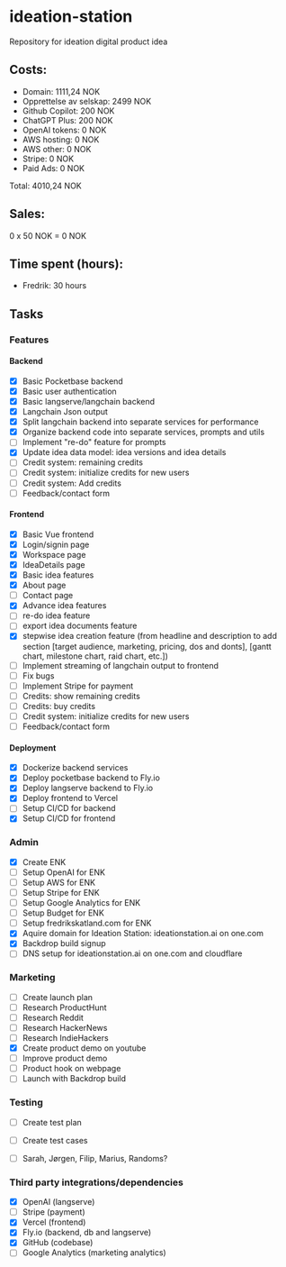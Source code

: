 # ideation-station
Repository for ideation digital product idea


## Costs:
- Domain: 1111,24 NOK
- Opprettelse av selskap: 2499 NOK
- Github Copilot: 200 NOK
- ChatGPT Plus: 200 NOK
- OpenAI tokens: 0 NOK
- AWS hosting: 0 NOK
- AWS other: 0 NOK
- Stripe: 0 NOK
- Paid Ads: 0 NOK

Total: 4010,24 NOK

## Sales:

0 x 50 NOK = 0 NOK

## Time spent (hours):
- Fredrik: 30 hours

## Tasks

### Features
#### Backend
- [x] Basic Pocketbase backend
- [x] Basic user authentication
- [x] Basic langserve/langchain backend
- [x] Langchain Json output
- [x] Split langchain backend into separate services for performance
- [x] Organize backend code into separate services, prompts and utils
- [ ] Implement "re-do" feature for prompts
- [x] Update idea data model: idea versions and idea details
- [ ] Credit system: remaining credits
- [ ] Credit system: initialize credits for new users
- [ ] Credit system: Add credits
- [ ] Feedback/contact form

#### Frontend
- [x] Basic Vue frontend
- [x] Login/signin page
- [x] Workspace page
- [x] IdeaDetails page
- [x] Basic idea features
- [x] About page
- [ ] Contact page
- [x] Advance idea features
- [ ] re-do idea feature
- [ ] export idea documents feature
- [x] stepwise idea creation feature (from headline and description to add section [target audience, marketing, pricing, dos and donts], [gantt chart, milestone chart, raid chart, etc.])
- [ ] Implement streaming of langchain output to frontend
- [ ] Fix bugs
- [ ] Implement Stripe for payment
- [ ] Credits: show remaining credits
- [ ] Credits: buy credits
- [ ] Credit system: initialize credits for new users
- [ ] Feedback/contact form

#### Deployment
- [x] Dockerize backend services
- [x] Deploy pocketbase backend to Fly.io
- [x] Deploy langserve backend to Fly.io
- [x] Deploy frontend to Vercel
- [ ] Setup CI/CD for backend
- [x] Setup CI/CD for frontend

### Admin
- [x] Create ENK
- [ ] Setup OpenAI for ENK
- [ ] Setup AWS for ENK
- [ ] Setup Stripe for ENK
- [ ] Setup Google Analytics for ENK
- [ ] Setup Budget for ENK
- [ ] Setup fredrikskatland.com for ENK
- [x] Aquire domain for Ideation Station: ideationstation.ai on one.com
- [x] Backdrop build signup
- [ ] DNS setup for ideationstation.ai on one.com and cloudflare 

### Marketing
- [ ] Create launch plan
- [ ] Research ProductHunt
- [ ] Research Reddit
- [ ] Research HackerNews
- [ ] Research IndieHackers
- [X] Create product demo on youtube
- [ ] Improve product demo
- [ ] Product hook on webpage
- [ ] Launch with Backdrop build

### Testing
- [ ] Create test plan
- [ ] Create test cases
- [ ] Sarah, Jørgen, Filip, Marius, Randoms?


### Third party integrations/dependencies
- [x] OpenAI (langserve)
- [ ] Stripe (payment)
- [x] Vercel (frontend)
- [x] Fly.io (backend, db and langserve)
- [x] GitHub (codebase)
- [ ] Google Analytics (marketing analytics)